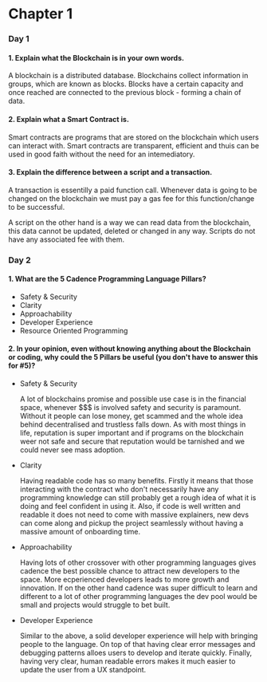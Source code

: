 # Chapter 1

### Day 1

#### 1. Explain what the Blockchain is in your own words. 

A blockchain is a distributed database. Blockchains collect information in groups, which are known as blocks. Blocks have a certain capacity and once reached are connected to the previous block - forming a chain of data.
  
#### 2. Explain what a Smart Contract is.
  
Smart contracts are programs that are stored on the blockchain which users can interact with. Smart contracts are transparent, efficient and thuis can be used in good faith without the need for an intemediatory. 
  
#### 3. Explain the difference between a script and a transaction.
  
A transaction is essentilly a paid function call. Whenever data is going to be changed on the blockchain we must pay a gas fee for this function/change to be successful.
    
A script on the other hand is a way we can read data from the blockchain, this data cannot be updated, deleted or changed in any way. Scripts do not have any associated fee with them.

### Day 2

#### 1. What are the 5 Cadence Programming Language Pillars?

- Safety & Security
- Clarity
- Approachability
- Developer Experience
- Resource Oriented Programming


#### 2. In your opinion, even without knowing anything about the Blockchain or coding, why could the 5 Pillars be useful (you don't have to answer this for #5)?

- Safety & Security

  A lot of blockchains promise and possible use case is in the financial space, whenever $$$ is involved safety and security is paramount. Without it people can lose money, get scammed and the whole idea behind decentralised and trustless falls down. As with most things in life, reputation is super important and if programs on the blockchain weer not safe and secure that reputation would be tarnished and we could never see mass adoption.
  
- Clarity

  Having readable code has so many benefits. Firstly it means that those interacting with the contract who don't necessarily have any programming knowledge can still probably get a rough idea of what it is doing and feel confident in using it. Also, if code is well written and readable it does not need to come with massive explainers, new devs can come along and pickup the project seamlessly without having a massive amount of onboarding time.
  
- Approachability

  Having lots of other crossover with other programming languages gives cadence the best possible chance to attract new developers to the space. More ecperienced developers leads to more growth and innovation. If on the other hand cadence was super difficult to learn and different to a lot of other programming languages the dev pool would be small and projects would struggle to bet built.
  
- Developer Experience

  Similar to the above, a solid developer experience will help with bringing people to the language. On top of that having clear error messages and debugging patterns alloes users to develop and iterate quickly. Finally, having very clear, human readable errors makes it much easier to update the user from a UX standpoint.

